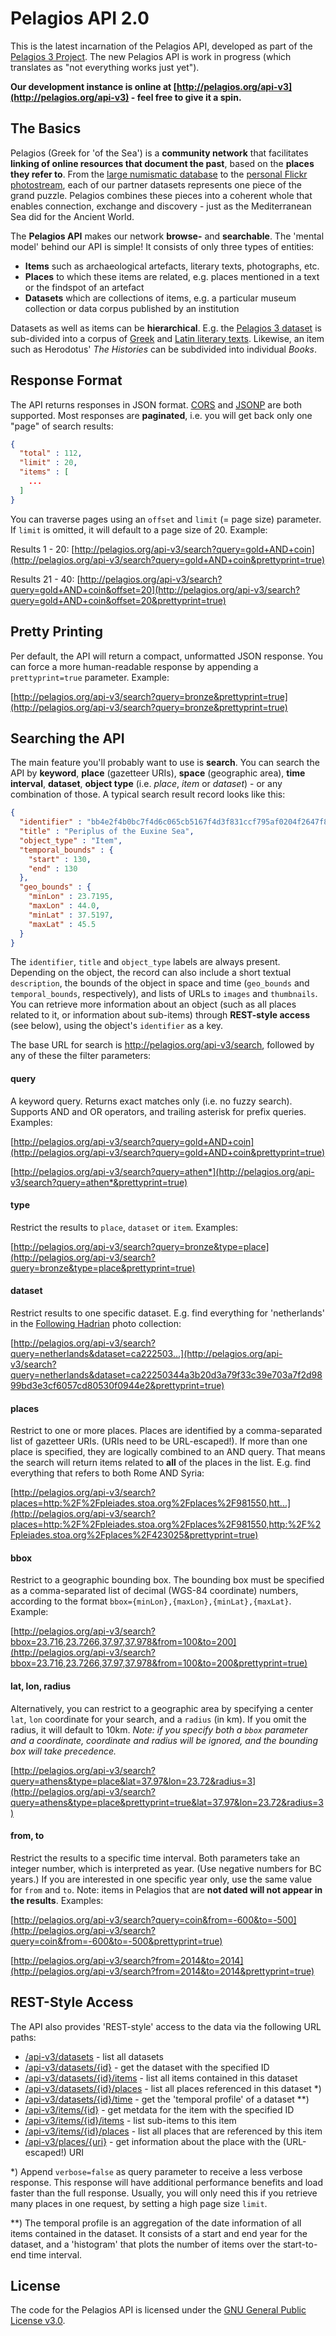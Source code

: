 # Pelagios API 2.0

This is the latest incarnation of the Pelagios API, developed as part of the 
[Pelagios 3 Project](http://pelagios-project.blogspot.co.uk). The new Pelagios API
is work in progress (which translates as "not everything works just yet").

__Our development instance is online at [http://pelagios.org/api-v3](http://pelagios.org/api-v3) - feel
free to give it a spin.__

## The Basics

Pelagios (Greek for 'of the Sea') is a __community network__ that facilitates __linking of online resources that document the past__, based on the __places they refer to__. From the [large numismatic database](http://pelagios.org/api-v3/pages/datasets/167d94d26e683d01a9fb3d7450b387ed908f9c70e7b17cf62aae27079184b092) to the [personal Flickr photostream](http://pelagios.org/api-v3/pages/datasets/952eb415d77623bff61eccca6c88c7b8ddd9a6967f660775ea72a2ae81f23f56), each of our partner datasets represents one piece of the grand puzzle. Pelagios combines these pieces into a coherent whole that enables connection, exchange and discovery - just as the Mediterranean Sea did for the Ancient World.

The __Pelagios API__ makes our network __browse-__ and __searchable__. The 'mental model' behind
our API is simple! It consists of only three types of entities:

* __Items__ such as archaeological artefacts, literary texts, photographs, etc.
* __Places__ to which these items are related, e.g. places mentioned in a text or the findspot of an artefact
* __Datasets__ which are collections of items, e.g. a particular museum collection or data corpus published by an institution

Datasets as well as items can be __hierarchical__. E.g. the [Pelagios 3 dataset](http://pelagios.org/api-v3/pages/datasets/2a10228dff4c608b91a953efff8dafb3f5c433035b3f31e687eec0297d799824)
is sub-divided into a corpus of [Greek](http://pelagios.org/api-v3/pages/datasets/48ea51486cb33aae9e08501825a67fa0ba5770c5732742039e13a91ee75d5620)
and [Latin literary texts](http://pelagios.org/api-v3/pages/datasets/49d46d26fbde0f17cd09f16ff5561d930fd02775160c7ad1cba652ebbf3b2db8).
Likewise, an item such as Herodotus' _The Histories_ can be subdivided into individual _Books_.

## Response Format

The API returns responses in JSON format. [CORS](http://de.wikipedia.org/wiki/Cross-Origin_Resource_Sharing) and
[JSONP](http://en.wikipedia.org/wiki/JSONP) are both supported. Most responses are __paginated__, i.e. you will get back only one "page" of search results:

```json
{
  "total" : 112,
  "limit" : 20,
  "items" : [
    ...
  ]
}
```

You can traverse pages using an `offset` and `limit` (= page size) parameter. If `limit` is omitted, it will
default to a page size of 20. Example:

Results 1 - 20:
[http://pelagios.org/api-v3/search?query=gold+AND+coin](http://pelagios.org/api-v3/search?query=gold+AND+coin&prettyprint=true)

Results 21 - 40:
[http://pelagios.org/api-v3/search?query=gold+AND+coin&offset=20](http://pelagios.org/api-v3/search?query=gold+AND+coin&offset=20&prettyprint=true)

## Pretty Printing

Per default, the API will return a compact, unformatted JSON response. You can force a more human-readable response by
appending a `prettyprint=true` parameter. Example:

[http://pelagios.org/api-v3/search?query=bronze&prettyprint=true](http://pelagios.org/api-v3/search?query=bronze&prettyprint=true)

## Searching the API

The main feature you'll probably want to use is __search__. You can search the API by __keyword__, 
__place__ (gazetteer URIs), __space__ (geographic area), __time interval__, __dataset__,
__object type__ (i.e. _place_, _item_ or _dataset_) - or any combination of those. A typical search result 
record looks like this: 

```json
{
  "identifier" : "bb4e2f4b0bc7f4d6c065cb5167f4d3f831ccf795af0204f2647f8ec1bbcabcba",
  "title" : "Periplus of the Euxine Sea",
  "object_type" : "Item",
  "temporal_bounds" : {
    "start" : 130,
    "end" : 130
  },
  "geo_bounds" : {
    "minLon" : 23.7195,
    "maxLon" : 44.0,
    "minLat" : 37.5197,
    "maxLat" : 45.5
  }
}
```

The `identifier`, `title` and `object_type` labels are always present. Depending on the object, the record can also 
include a short textual `description`, the bounds of the object in space and time (`geo_bounds` and `temporal_bounds`,
respectively), and lists of URLs to `images` and `thumbnails`. You can retrieve more information about an 
object (such as all places related to it, or information about sub-items) through __REST-style access__ (see below), using the object's `identifier` as a key.

The base URL for search is http://pelagios.org/api-v3/search, followed by any of these 
the filter parameters:

#### query 

A keyword query. Returns exact matches only (i.e. no fuzzy search). Supports AND and OR operators, and trailing
asterisk for prefix queries. Examples:

[http://pelagios.org/api-v3/search?query=gold+AND+coin](http://pelagios.org/api-v3/search?query=gold+AND+coin&prettyprint=true)

[http://pelagios.org/api-v3/search?query=athen*](http://pelagios.org/api-v3/search?query=athen*&prettyprint=true)

#### type

Restrict the results to `place`, `dataset` or `item`. Examples:

[http://pelagios.org/api-v3/search?query=bronze&type=place](http://pelagios.org/api-v3/search?query=bronze&type=place&prettyprint=true)

#### dataset

Restrict results to one specific dataset. E.g. find everything for 'netherlands' in the [Following Hadrian](http://pelagios.org/api-v3/pages/datasets/ca22250344a3b20d3a79f33c39e703a7f2d9899bd3e3cf6057cd80530f0944e2)
photo collection:

[http://pelagios.org/api-v3/search?query=netherlands&dataset=ca222503...](http://pelagios.org/api-v3/search?query=netherlands&dataset=ca22250344a3b20d3a79f33c39e703a7f2d9899bd3e3cf6057cd80530f0944e2&prettyprint=true)

#### places

Restrict to one or more places. Places are identified by a comma-separated list of gazetteer URIs. (URIs need to be
URL-escaped!). If more than one place is specified, they are logically combined to an AND query. That means the search
will return items related to __all__ of the places in the list. E.g. find everything that refers to both Rome AND Syria:

[http://pelagios.org/api-v3/search?places=http:%2F%2Fpleiades.stoa.org%2Fplaces%2F981550,htt...](http://pelagios.org/api-v3/search?places=http:%2F%2Fpleiades.stoa.org%2Fplaces%2F981550,http:%2F%2Fpleiades.stoa.org%2Fplaces%2F423025&prettyprint=true)

#### bbox

Restrict to a geographic bounding box. The bounding box must be specified as a comma-separated list
of decimal (WGS-84 coordinate) numbers, according to the format `bbox={minLon},{maxLon},{minLat},{maxLat}`. Example:

[http://pelagios.org/api-v3/search?bbox=23.716,23.7266,37.97,37.978&from=100&to=200](http://pelagios.org/api-v3/search?bbox=23.716,23.7266,37.97,37.978&from=100&to=200&prettyprint=true)

#### lat, lon, radius

Alternatively, you can restrict to a geographic area by specifying a center `lat`, `lon` coordinate for your 
search, and a `radius` (in km). If you omit the radius, it will default to 10km. _Note: if you specify both a
`bbox` parameter and a coordinate, coordinate and radius will be ignored, and the bounding box will take precedence._

[http://pelagios.org/api-v3/search?query=athens&type=place&lat=37.97&lon=23.72&radius=3](http://pelagios.org/api-v3/search?query=athens&type=place&prettyprint=true&lat=37.97&lon=23.72&radius=3)

#### from, to

Restrict the results to a specific time interval. Both parameters take an integer number, which is interpreted as year. (Use negative
numbers for BC years.) If you are interested in one specific year only, use the same value for `from` and `to`. 
Note: items in Pelagios that are __not dated will not appear in the results__. Examples:

[http://pelagios.org/api-v3/search?query=coin&from=-600&to=-500](http://pelagios.org/api-v3/search?query=coin&from=-600&to=-500&prettyprint=true)

[http://pelagios.org/api-v3/search?from=2014&to=2014](http://pelagios.org/api-v3/search?from=2014&to=2014&prettyprint=true)


## REST-Style Access

The API also provides 'REST-style' access to the data via the following URL paths:

* [/api-v3/datasets](http://pelagios.org/api-v3/datasets?prettyprint=true) - list all datasets
* [/api-v3/datasets/{id}](http://pelagios.org/api-v3/datasets/867fa38bcdbeb4aad94f4362d56329066b0c5914a58a011f6f223003eb4cf947?prettyprint=true) - get the dataset with the specified ID
* [/api-v3/datasets/{id}/items](http://pelagios.org/api-v3/datasets/867fa38bcdbeb4aad94f4362d56329066b0c5914a58a011f6f223003eb4cf947/items?prettyprint=true) - list all items contained in this dataset
* [/api-v3/datasets/{id}/places](http://pelagios.org/api-v3/datasets/867fa38bcdbeb4aad94f4362d56329066b0c5914a58a011f6f223003eb4cf947/places?prettyprint=true) - list all places referenced in this dataset *)
* [/api-v3/datasets/{id}/time](http://pelagios.org/api-v3/datasets/867fa38bcdbeb4aad94f4362d56329066b0c5914a58a011f6f223003eb4cf947/time?prettyprint=true) - get the 'temporal profile' of a dataset **)
* [/api-v3/items/{id}](http://pelagios.org/api-v3/items/1e664de13efffa06f4448046fcc246bf91c79e42766da820d17451f7ffb7f3aa?prettyprint=true) - get metdata for the item with the specified ID
* [/api-v3/items/{id}/items](http://pelagios.org/api-v3/items/1e664de13efffa06f4448046fcc246bf91c79e42766da820d17451f7ffb7f3aa/items?prettyPrint=true) - list sub-items to this item
* [/api-v3/items/{id}/places](http://pelagios.org/api-v3/items/1e664de13efffa06f4448046fcc246bf91c79e42766da820d17451f7ffb7f3aa/places?prettyprint=true) - list all places that are referenced by this item
* [/api-v3/places/{uri}](http://pelagios.org/api-v3/places/http:%2F%2Fpleiades.stoa.org%2Fplaces%2F423025?prettyprint=true) - get information about the place with the (URL-escaped!) URI

*) Append `verbose=false` as query parameter to receive a less verbose response. This response will have additional performance benefits and load faster than
the full response. Usually, you will only need this if you retrieve many places in one request, by setting a high page size `limit`.

**) The temporal profile is an aggregation of the date information of all items contained in the dataset. It consists of a start and end year for the
dataset, and a 'histogram' that plots the number of items over the start-to-end time interval. 

## License

The code for the Pelagios API is licensed under the [GNU General Public License v3.0](http://www.gnu.org/licenses/gpl.html).
